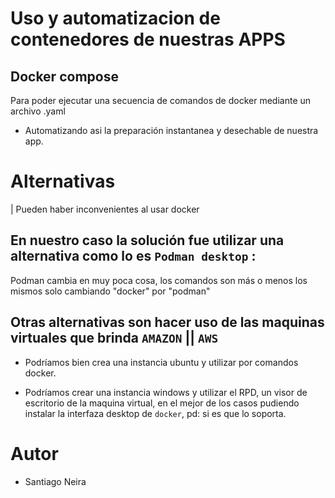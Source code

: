 # Uso y automatizacion de contenedores de nuestras APPS

## Docker compose
Para poder ejecutar una secuencia de comandos de docker mediante un archivo .yaml

+ Automatizando asi la preparación instantanea y desechable de nuestra app.


# Alternativas

| Pueden haber inconvenientes al usar docker

## En nuestro caso la solución fue utilizar una alternativa como lo es ``Podman desktop`` :

Podman cambia en muy poca cosa, los comandos son más o menos los mismos solo cambiando "docker" por "podman"

## Otras alternativas son hacer uso de las maquinas virtuales que brinda ``AMAZON`` || ``AWS``

+ Podríamos bien crea una instancia ubuntu y utilizar por comandos docker.

+ Podríamos crear una instancia windows y utilizar el RPD, un visor de escritorio de la maquina virtual,
en el mejor de los casos pudiendo instalar la interfaza desktop de ``docker``, pd: si es que lo soporta.




# Autor

* Santiago Neira